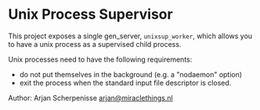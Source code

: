 Unix Process Supervisor
=======================

This project exposes a single gen_server, `unixsup_worker`, which
allows you to have a unix process as a supervised child process.

Unix processes need to have the following requirements:

- do not put themselves in the background (e.g. a "nodaemon" option)
- exit the process when the standard input file descriptor is closed.


Author:
Arjan Scherpenisse <arjan@miraclethings.nl>
